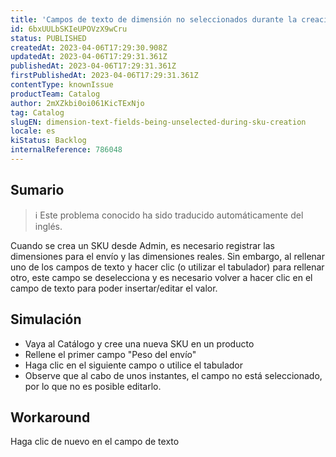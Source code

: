 ```yaml
---
title: 'Campos de texto de dimensión no seleccionados durante la creación de SKU'
id: 6bxUULbSKIeUPOVzX9wCru
status: PUBLISHED
createdAt: 2023-04-06T17:29:30.908Z
updatedAt: 2023-04-06T17:29:31.361Z
publishedAt: 2023-04-06T17:29:31.361Z
firstPublishedAt: 2023-04-06T17:29:31.361Z
contentType: knownIssue
productTeam: Catalog
author: 2mXZkbi0oi061KicTExNjo
tag: Catalog
slugEN: dimension-text-fields-being-unselected-during-sku-creation
locale: es
kiStatus: Backlog
internalReference: 786048
---
```


## Sumario

>ℹ️ Este problema conocido ha sido traducido automáticamente del inglés.


Cuando se crea un SKU desde Admin, es necesario registrar las dimensiones para el envío y las dimensiones reales. Sin embargo, al rellenar uno de los campos de texto y hacer clic (o utilizar el tabulador) para rellenar otro, este campo se deselecciona y es necesario volver a hacer clic en el campo de texto para poder insertar/editar el valor.


##

## Simulación



- Vaya al Catálogo y cree una nueva SKU en un producto
- Rellene el primer campo "Peso del envío"
- Haga clic en el siguiente campo o utilice el tabulador
- Observe que al cabo de unos instantes, el campo no está seleccionado, por lo que no es posible editarlo.



## Workaround


Haga clic de nuevo en el campo de texto




